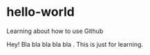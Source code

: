 # hello-world
Learning about how to use Github

Hey!
Bla bla bla bla bla .
This is just for learning.

